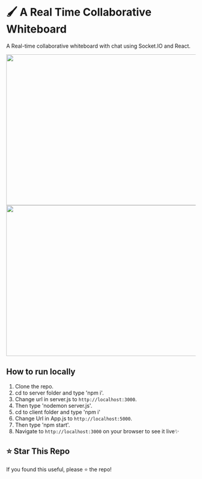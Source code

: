
# 🖌️ A Real Time Collaborative Whiteboard
A Real-time collaborative whiteboard with chat using Socket.IO and React.

<img src="https://github.com/user-attachments/assets/3bc62e6e-d201-4a08-8939-a1d4901f0148" width="800" height="400">
<img src="https://github.com/user-attachments/assets/039855ce-09cf-43de-816e-bd753479d94a" width="800" height="400">

## How to run locally
1. Clone the repo.
2. cd to server folder and type 'npm i'.
3. Change url in server.js to `http://localhost:3000`.
4. Then type 'nodemon server.js'.
5. cd to client folder and type 'npm i'
6. Change Url in App.js to `http://localhost:5000`.
7. Then type 'npm start'.
8. Navigate to `http://localhost:3000` on your browser to see it live✨

## ⭐ Star This Repo
If you found this useful, please ⭐ the repo!